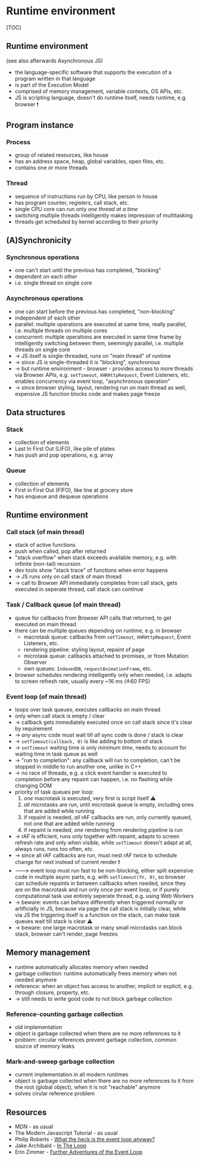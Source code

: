 # Runtime environment

[TOC]



## Runtime environment

(see also afterwards Asynchronous JS)

- the language-specific software that supports the execution of a program written in that language
- is part of the Execution Model
- comprised of memory management, variable contexts, OS APIs, etc.
- JS is scripting language, doesn't do runtime itself, needs runtime, e.g. browser ❗️



## Program instance

### Process

- group of related resources, like house
- has an address space, heap, global variables, open files, etc.
- contains one or more threads

### Thread

- sequence of instructions run by CPU, like person in house
- has program counter, registers, call stack, etc.
- single CPU core can run only _one thread at a time_
- switching multiple threads intelligently makes impression of multitasking
- threads get scheduled by kernel according to their priority



## (A)Synchronicity

### Synchronous operations

- one can't start until the previous has completed, "blocking"
- dependent on each other
- i.e. single thread on single core

### Asynchronous operations

- one can start before the previous has completed, "non-blocking"
- independent of each other
- parallel: multiple operations are executed at same time, really parallel, i.e. multiple threads on multiple cores
- concurrent: multiple operations are executed in same time frame by intelligently switching between them, seemingly parallel, i.e. multiple threads on single core
- -> JS itself is single-threaded, runs on "main thread" of runtime
- -> since JS is single-threaded it is "blocking", synchronous
- -> but runtime environment - browser - provides access to more threads via Browser APIs, e.g. `setTimeout`, `XHRHttpRequest`, Event Listeners, etc. enables concurrency via event loop, "asynchronous operation"
- -> since browser styling, layout, rendering run on main thread as well, expensive JS function blocks code and makes page freeze



## Data structures

### Stack

- collection of elements
- Last In First Out (LIFO), like pile of plates
- has push and pop operations, e.g. array



### Queue

- collection of elements
- First in First Out (FIFO), like line at grocery store
- has enqueue and dequeue operations



## Runtime environment

<!-- ToDo: write -> cleaner -->

### Call stack (of main thread)

- stack of active functions
- push when called, pop after returned
- "stack overflow" when stack exceeds available memory, e.g. with infinite (non-tail) recursion
- dev tools show "stack trace" of functions when error happens
- -> JS runs only on call stack of main thread
- -> call to Browser API immediately completes from call stack, gets executed in seperate thread, call stack can continue



### Task / Callback queue (of main thread)

- queue for callbacks from Browser API calls that returned, to get executed on main thread
- there can be multiple queues depending on runtime, e.g. in browser
  - macrotask queue: callbacks from `setTimeout`, `XHRHttpRequest`, Event Listeners, etc.
  - rendering pipeline: styling layout, repaint of page
  - microtask queue: callbacks attached to promises, or from Mutation Observer
  - own queues: `IndexedDB`, `requestAnimationFrame`, etc.
- browser schedules rendering intelligently only when needed, i.e. adapts to screen refresh rate, usually every ~16 ms (≙60 FPS)



### Event loop (of main thread)

- loops over task queues, executes callbacks on main thread
- only when call stack is empty / clear
- -> callback gets immediately executed once on call stack since it's clear by requirement
- -> _any_ async code must wait till _all_ sync code is done / stack is clear
- -> `setTimeout(callback, 0)` is like adding to bottom of stack
- -> `setTimeout` waiting time is only _minimum time_, needs to account for waiting time in task queue as well
- -> "run to completion": any callback will run to completion, can't be stopped in middle to run another one, unlike in C++
- -> no race of threads, e.g. a click event handler is executed to completion before any repaint can happen, i.e. no flashing while changing DOM
- priority of task queues per loop:
  1. _one_ macrotask is executed, very first is script itself ⚠️
  2. _all_ microtasks are run, until microtask queue is empty, including ones that are added while running
  3. if repaint is needed, _all_ rAF callbacks are run, only currently queued, not one that are added while running
  4. if repaint is needed, _one_ rendering from rendering pipeline is run
- -> rAF is efficient, runs only together with repaint, adapts to screen refresh rate and only when visible, while `setTimeout` doesn't adapt at all, always runs, runs too often, etc.
- -> since all rAF callbacks are run, must nest rAF twice to schedule change for next instead of current render ❗️
- ---> event loop must run fast to be non-blocking, either split expensive code in multiple async parts, e.g. with `setTimeout(fn, 0)`, so browser can schedule repaints in between callbacks when needed, since they are on the macrotask and run only once per event loop, or if purely computational task use entirely seperate thread, e.g. using Web Workers
- -> beware: events can behave differently when triggered normally or artificially in JS, because via page the call stack is initially clear, while via JS the triggering itself is a function on the stack, can make task queues wait till stack is clear ⚠️
- -> beware: one large macrotask or many small microtasks can block stack, browser can't render, page freezes



## Memory management

- runtime automatically allocates memory when needed
- garbage collection: runtime automatically frees memory when not needed anymore
- reference: when an object has access to another, implicit or explicit, e.g. through closure, property, etc.
- -> still needs to write good code to not block garbage collection

### Reference-counting garbage collection

- old implementation
- object is garbage collected when there are no more references to it
- problem: circular references prevent garbage collection, common source of memory leaks

### Mark-and-sweep garbage collection

- current implementation in all modern runtimes
- object is garbage collected when there are no more references to it from the root (global object), when it is not "reachable" anymore
- solves cirular reference problem



## Resources

- MDN - as usual
- The Modern Javascript Tutorial - as usual
- Philip Roberts - [What the heck is the event loop anyway?](https://www.youtube.com/watch?v=8aGhZQkoFbQ)
- Jake Archibald - [In The Loop](https://www.youtube.com/watch?v=cCOL7MC4Pl0)
- Erin Zimmer - [Further Adventures of the Event Loop](https://www.youtube.com/watch?v=u1kqx6AenYw)